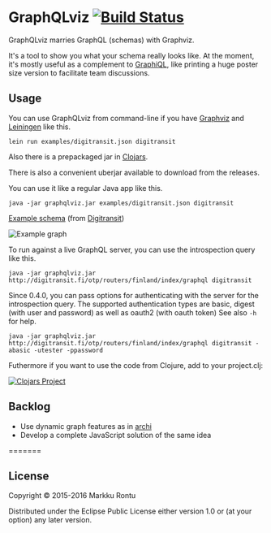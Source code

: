# GraphQLviz [![Build Status](https://travis-ci.org/Macroz/GraphQLviz.svg?branch=master)](https://travis-ci.org/Macroz/GraphQLViz)

GraphQLviz marries GraphQL (schemas) with Graphviz.

It's a tool to show you what your schema really looks like. At the moment, it's mostly useful as a complement to [GraphiQL](https://github.com/graphql/graphiql), like printing a huge poster size version to facilitate team discussions.

## Usage

You can use GraphQLviz from command-line if you have [Graphviz](http://www.graphviz.org) and [Leiningen](http://leiningen.org) like this.

```
lein run examples/digitransit.json digitransit
```

Also there is a prepackaged jar in [Clojars](https://clojars.org/macroz/graphqlviz).

There is also a convenient uberjar available to download from the releases.

You can use it like a regular Java app like this.

```
java -jar graphqlviz.jar examples/digitransit.json digitransit
```

[Example schema](examples/digitransit.json?raw=true) (from [Digitransit](http://digitransit.fi))

![Example graph](https://rawgit.com/Macroz/GraphQLviz/master/examples/digitransit.svg)

To run against a live GraphQL server, you can use the introspection query like this.

```
java -jar graphqlviz.jar http://digitransit.fi/otp/routers/finland/index/graphql digitransit
```

Since 0.4.0, you can pass options for authenticating with the server for the introspection query. The supported authentication types are basic, digest (with user and password) as well as oauth2 (with oauth token) See also `-h` for help.

```
java -jar graphqlviz.jar http://digitransit.fi/otp/routers/finland/index/graphql digitransit -abasic -utester -ppassword
```

Futhermore if you want to use the code from Clojure, add to your project.clj:

[![Clojars Project](http://clojars.org/macroz/graphqlviz/latest-version.svg)](http://clojars.org/macroz/graphqlviz)


## Backlog

- Use dynamic graph features as in [archi](https://github.com/Macroz/archi)
- Develop a complete JavaScript solution of the same idea

=======
## License

Copyright © 2015-2016 Markku Rontu

Distributed under the Eclipse Public License either version 1.0 or (at
your option) any later version.
